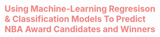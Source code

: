 # <span style="color:lightcoral"> Using Machine-Learning Regresison & Classification Models To Predict NBA Award Candidates and Winners
